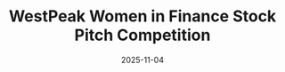---
type: "events"
title: "WestPeak Women in Finance Stock Pitch Competition"
details: "Registration Deadline"
date: "2025-11-04"
time: ""
link: "https://drive.google.com/file/d/13VfVG43WE5hMrPxYbrtUwnOsLowScKnL/view?usp=sharing"
registration: "https://docs.google.com/forms/d/e/1FAIpQLSfqxGqGu8bT6KURcQicQgvpbZMN4ZT7yGyYh6znNMPb9fP0Dg/viewform?usp=sharing&ouid=109473756906424034769"
deadline: "2025-11-04"
---